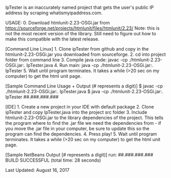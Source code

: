 IpTester is an inaccurately named project that gets the user's public IP
address by scraping whatismyipaddress.com. 

USAGE: 
	0. Download htmlunit-2.23-OSGi.jar from 
		https://sourceforge.net/projects/htmlunit/files/htmlunit/2.23/ 
		Note: this is not the most recent version of the library. Still 
		need to figure out how to make this compatible with the latest 
		release. 

[Command Line Linux]
	1. Clone ipTester from github and copy in the htmlunit-2.23-OSGi.jar
		you downloaded from sourceforge. 
	2. cd into project folder from command line
	3. Compile java code: javac -cp ./htmlunit-2.23-OSGi.jar:. IpTester.java
	4. Run main: java -cp ./htmlunit-2.23-OSGi.jar:. IpTester
	5. Wait until program terminates. It takes a while (>20 sec on my 
		computer) to get the html unit page. 

[Sample Command Line Usage + Output (# represents a digit)]
$ javac -cp ./htmlunit-2.23-OSGi.jar:. IpTester.java 
$ java -cp ./htmlunit-2.23-OSGi.jar:. IpTester
##.###.###.### 


[IDE]
	1. Create a new project in your IDE with default package
	2. Clone ipTester and copy IpTester.java into the project src folder
	3. Include htmlunit-2.23-OSGi.jar to the library dependencies of the 
		project. This tells the program where to find the .jar file
		we need the dependencies from - if you move the .jar file
		in your computer, be sure to update this so the program can
		find the dependencies. 
	4. Press play!
	5. Wait until program terminates. It takes a while (>20 sec on my 
		computer) to get the html unit page. 

[Sample NetBeans Output [# represents a digit)]
run: 
##.###.###.###
BUILD SUCCESSFUL (total time: 28 seconds)



Last Updated: August 16, 2017
	

